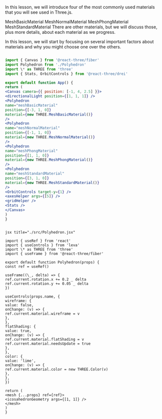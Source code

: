 In this lesson, we will introduce four of the most commonly used materials that you will see used in Three.js.

MeshBasicMaterial
MeshNormalMaterial
MeshPhongMaterial
MeshStandardMaterial
There are other materials, but we will discuss those, plus more details, about each material as we progress.

In this lesson, we will start by focusing on several important factors about materials and why you might choose one over the others.

```jsx title="./src/App.jsx"

import { Canvas } from '@react-three/fiber'
import Polyhedron from './Polyhedron'
import \* as THREE from 'three'
import { Stats, OrbitControls } from '@react-three/drei'

export default function App() {
return (
<Canvas camera={{ position: [-1, 4, 2.5] }}>
<directionalLight position={[1, 1, 1]} />
<Polyhedron
name="meshBasicMaterial"
position={[-3, 1, 0]}
material={new THREE.MeshBasicMaterial()}
/>
<Polyhedron
name="meshNormalMaterial"
position={[-1, 1, 0]}
material={new THREE.MeshNormalMaterial()}
/>
<Polyhedron
name="meshPhongMaterial"
position={[1, 1, 0]}
material={new THREE.MeshPhongMaterial()}
/>
<Polyhedron
name="meshStandardMaterial"
position={[3, 1, 0]}
material={new THREE.MeshStandardMaterial()}
/>
<OrbitControls target-y={1} />
<axesHelper args={[5]} />
<gridHelper />
<Stats />
</Canvas>
)
}

```

```

jsx title="./src/Polyhedron.jsx"

import { useRef } from 'react'
import { useControls } from 'leva'
import \* as THREE from 'three'
import { useFrame } from '@react-three/fiber'

export default function Polyhedron(props) {
const ref = useRef()

useFrame((\_, delta) => {
ref.current.rotation.x += 0.2 _ delta
ref.current.rotation.y += 0.05 _ delta
})

useControls(props.name, {
wireframe: {
value: false,
onChange: (v) => {
ref.current.material.wireframe = v
},
},
flatShading: {
value: true,
onChange: (v) => {
ref.current.material.flatShading = v
ref.current.material.needsUpdate = true
},
},
color: {
value: 'lime',
onChange: (v) => {
ref.current.material.color = new THREE.Color(v)
},
},
})

return (
<mesh {...props} ref={ref}>
<icosahedronGeometry args={[1, 1]} />
</mesh>
)
}

```

```

```
